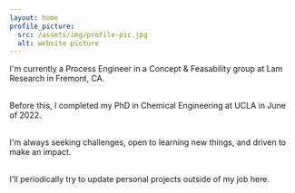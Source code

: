 ```yaml
---
layout: home
profile_picture:
  src: /assets/img/profile-pic.jpg
  alt: website picture
---
```


<p>
    
  I'm currently a Process Engineer in a Concept & Feasability group at Lam Research in Fremont, CA. <br><br> 
  
  Before this, I completed my PhD in Chemical Engineering at UCLA in June of 2022. <br><br> 
   
  I'm always seeking challenges, open to learning new things, and driven to make an impact. <br><br> 
  
  I'll periodically try to update personal projects outside of my job here.
  
</p>
